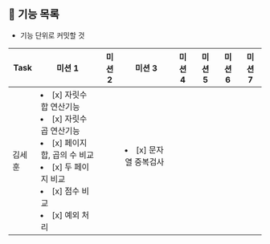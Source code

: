 
## 🚀 기능 목록

- 기능 단위로 커밋할 것

| Task | 미션 1                                                                                                                                             | 미션 2                     | 미션 3 | 미션 4 | 미션 5 | 미션 6 | 미션 7|
|------|--------------------------------------------------------------------------------------------------------------------------------------------------|--------------------------|------|------|------|------|------|
| 김세훈  | <li> [x] 자릿수 합 연산기능 </li> <li> [x] 자릿수 곱 연산기능 </li> <li> [x] 페이지 합, 곱의 수 비교</li> <li> [x] 두 페이지 비교 </li> <li> [x] 점수 비교</li> <li> [x] 예외 처리</li> || <li> [x] 문자열 중복검사</li> 　 || 　    |||
